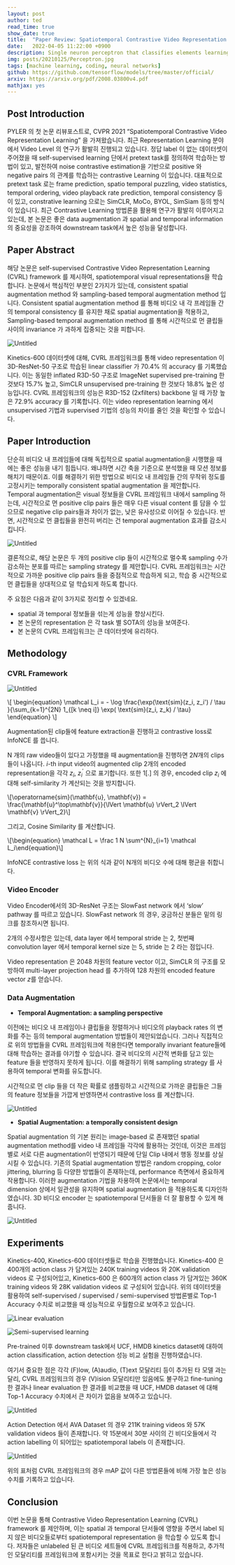 ```yaml
---
layout: post
author: ted
read_time: true
show_date: true
title:  "Paper Review: Spatiotemporal Contrastive Video Representation Learning"
date:   2022-04-05 11:22:00 +0900
description: Single neuron perceptron that classifies elements learning quite quickly.
img: posts/20210125/Perceptron.jpg 
tags: [machine learning, coding, neural networks]
github: https://github.com/tensorflow/models/tree/master/official/
arxiv: https://arxiv.org/pdf/2008.03800v4.pdf
mathjax: yes
---
```


## Post Introduction

PYLER 의 첫 논문 리뷰포스트로, CVPR 2021 “Spatiotemporal Contrastive Video Representation Learning” 을 가져왔습니다. 최근 Representation Learning 분야에서 Video Level 의 연구가 활발히 진행되고 있습니다. 정답 label 이 없는 데이터셋이 주어졌을 때 self-supervised learning 단에서 pretext task를 정의하여 학습하는 방법이 있고, 발전하여 noise contrastive estimation을 기반으로 positive 와 negative pairs 의 관계를 학습하는 contrastive Learning 이 있습니다. 대표적으로 pretext task 로는 frame prediction, spatio temporal puzzling, video statistics, temporal ordering, video playback rate prediction, temporal consistency 등이 있고, constrative learning 으로는 SimCLR, MoCo, BYOL, SimSiam 등의 방식이 있습니다. 최근 Contrastive Learning 방법론을 활용해 연구가 활발히 이루어지고 있는데, 본 논문은 좋은 data augmentation 과 spatial and temporal information 의 중요성을 강조하여 downstream task에서 높은 성능을 달성합니다.

## Paper Abstract

해당 논문은 self-supervised Contrastive Video Representation Learning (CVRL) framework 를 제시하여, spatiotemporal visual representations을 학습합니다. 논문에서 핵심적인 부분인 2가지가 있는데, consistent spatial augmentation method 와 sampling-based temporal augmentation method 입니다. Consistent spatial augmentation method 를 통해 비디오 내 각 프레임들 간의 temporal consistency 를 유지한 채로 spatial augmentation을 적용하고, Sampling-based temporal augmentation method 를 통해 시간적으로 먼 클립들 사이의 invariance 가 과하게 집중되는 것을 피합니다.

![Untitled](/assets/img/posts/20220405/0.png)

Kinetics-600 데이터셋에 대해, CVRL 프레임워크를 통해 video representation 이 3D-ResNet-50 구조로 학습된 linear classifier 가 70.4% 의 accuracy 를 기록했습니다. 이는 동일한 inflated R3D-50 구조로 ImageNet supervised pre-training 한 것보다 15.7% 높고, SimCLR unsupervised pre-training 한 것보다 18.8% 높은 성능입니다. CVRL 프레임워크의 성능은 R3D-152 (2xfilters) backbone 일 때 가장 높은 72.9% accuracy 를 기록합니다. 이는 video representation learning 에서 unsupervised 기법과 supervised 기법의 성능의 차이를 줄인 것을 확인할 수 있습니다.

## Paper Introduction

단순히 비디오 내 프레임들에 대해 독립적으로 spatial augmentation을 시행했을 때에는 좋은 성능을 내기 힘듭니다. 왜냐하면 시간 축을 기준으로 분석했을 때 모션 정보를 해치기 때문이죠. 이를 해결하기 위한 방법으로 비디오 내 프레임들 간의 무작위 정도를 고정시키는 temporally consistent spatial augmentation 을 제안합니다. Temporal augmentation은 visual 정보들을 CVRL 프레임워크 내에서 sampling 하는데, 시간적으로 먼 positive clip pairs 들은 매우 다른 visual content 를 담을 수 있으므로 negative clip pairs들과 차이가 없는, 낮은 유사성으로 이어질 수 있습니다. 반면, 시간적으로 먼 클립들을 완전히 버리는 건 temporal augmentation 효과를 감소시킵니다.

![Untitled](/assets/img/posts/20220405/1.png)

결론적으로, 해당 논문은 두 개의 positive clip 들이 시간적으로 멀수록 sampling 수가 감소하는 분포를 따르는 sampling strategy 를 제안합니다. CVRL 프레임워크는 시간적으로 가까운 positive clip pairs 들을 중점적으로 학습하게 되고, 학습 중 시간적으로 먼 클립들을 상대적으로 덜 학습되게 하도록 합니다.

주 요점은 다음과 같이 3가지로 정리할 수 있겠네요.

- spatial 과 temporal 정보들을 섞는게 성능을 향상시킨다.
- 본 논문의 representation 은 각 task 별 SOTA의 성능을 보여준다.
- 본 논문의 CVRL 프레임워크는 큰 데이터셋에 유리하다.

## Methodology

### CVRL Framework

![Untitled](/assets/img/posts/20220405/2.png)

\\[
\begin{equation}
\mathcal L_i = - \log \frac{\exp(\text{sim}(z_i, z_i') / \tau }{\sum_{k=1}^{2N} 1_{[k \neq i]} \exp( \text{sim}(z_i, z_k) / \tau}
\end{equation}
\\]

Augmentation된 clip들에 feature extraction을 진행하고 contrastive loss로 InfoNCE 를 씁니다.

N 개의 raw video들이 있다고 가정했을 때 augmentation을 진행하면  $2N$개의 clips 들이 나옵니다. $i$-th input video의 augmented clip 2개의 encoded representation을 각각 $z_i$, $z_i^\prime$ 으로 표기합니다. 또한 1[.] 의 경우, encoded clip $z_i$ 에 대해 self-similarity 가 계산되는 것을 방지합니다.

\\[\operatorname{sim}(\mathbf{u}, \mathbf{v}) = \frac{\mathbf{u}^\top\mathbf{v}}{\lVert \mathbf{u} \rVert_2 \lVert \mathbf{v} \rVert_2}\\]

그리고, Cosine Similarity 를 계산합니다.

\\[\begin{equation} \mathcal L = \frac 1 N \sum^{N}_{i=1} \mathcal L_i\end{equation}\\]

InfoNCE contrastive loss 는 위의 식과 같이 N개의 비디오 수에 대해 평균을 취합니다.

### Video Encoder

Video Encoder에서의 3D-ResNet 구조는 SlowFast network 에서 ‘slow’ pathway 를 따르고 있습니다. SlowFast network 의 경우, 궁금하신 분들은 밑의 링크를 참조하시면 됩니다.

[](https://arxiv.org/pdf/1812.03982.pdf)

2개의 수정사항은 있는데, data layer 에서 temporal stride 는 2, 첫번째 convolution layer 에서 temporal kernel size 는 5, stride 는 2 라는 점입니다.

Video representation 은 2048 차원의 feature vector 이고, SimCLR 의 구조를 모방하여 multi-layer projection head 를 추가하여 128 차원의 encoded feature vector $z$를 얻습니다.

### Data Augmentation

- **Temporal Augmentation: a sampling perspective**

이전에는 비디오 내 프레임이나 클립들을 정렬하거나 비디오의 playback rates 의 변화를 주는 등의 temporal augmentation 방법들이 제안되었습니다. 그러나 직접적으로 위의 방법들을 CVRL 프레임워크에 적용한다면 temporally invariant feature들에 대해 학습하는 결과를 야기할 수 있습니다. 결국 비디오의 시간적 변화를 담고 있는 feature 들을 반영하지 못하게 됩니다. 이를 해결하기 위해 sampling strategy 를 사용하여 temporal 변화를 유도합니다.

시간적으로 먼 clip 들을 더 작은 확률로 샘플링하고 시간적으로 가까운 클립들은 그들의 feature 정보들을 가깝게 반영하면서 contrastive loss 를 계산합니다.

![Untitled](/assets/img/posts/20220405/3.png)

- **Spatial Augmentation: a temporally consistent design**

Spatial augmentation 의 기본 원리는 image-based 로 존재했던 spatial augmentation method를 video 내 프레임들 각각에 활용하는 것인데, 이것은 프레임별로 서로 다른 augmentation이 반영되기 때문에 단일 Clip 내에서 행동 정보를 상실시킬 수 있습니다. 기존의 Spatial augmentation 방법은 random cropping, color jittering, blurring 등 다양한 방법들이 존재하는데, performance 측면에서 중요하게 작용합니다. 이러한 augmentation 기법을 차용하여 논문에서는 temporal dimension 상에서 일관성을 유지하며 spatial augmentation 을 적용하도록 디자인하였습니다. 3D 비디오 encoder 는 spatiotemporal 단서들을 더 잘 활용할 수 있게 해줍니다.

![Untitled](/assets/img/posts/20220405/4.png)

## Experiments

Kinetics-400, Kinetics-600 데이터셋들로 학습을 진행했습니다. Kinetics-400 은 400개의 action class 가 담겨있는 240K training videos 와 20K validation videos 로 구성되어있고, Kinetics-600 은 600개의 action class 가 담겨있는 360K training videos 와 28K validation videos 로 구성되어 있습니다. 위의 데이터셋을 활용하여 self-supervised / supervised / semi-supervised 방법론별로 Top-1 Accuracy 수치로 비교했을 때 성능적으로 우월함으로 보여주고 있습니다.

![Linear evaluation](/assets/img/posts/20220405/5.png)

![Semi-supervised learning](/assets/img/posts/20220405/6.png)

Pre-trained 이후 downstream task에서 UCF, HMDB kinetics dataset에 대하여 action classification, action detection 성능 비교 실험을 진행하였습니다.

여기서 중요한 점은 각각 (F)low, (A)audio, (T)ext 모달리티 등이 추가된 타 모델 과는 달리, CVRL 프레임워크의 경우 (V)ision 모달리티만 있음에도 불구하고 fine-tuning 한 결과나 linear evaluation 한 결과를 비교했을 때 UCF, HMDB dataset 에 대해 Top-1 Accuracy 수치에서 큰 차이가 없음을 보여주고 있습니다.

![Untitled](/assets/img/posts/20220405/7.png)

Action Detection 에서 AVA Dataset 의 경우 211K training videos 와 57K validation videos 들이 존재합니다. 약 15분에서 30분 사이의 긴 비디오들에서 각 action labelling 이 되어있는 spatiotemporal labels 이 존재합니다.

![Untitled](/assets/img/posts/20220405/8.png)

위의 표처럼 CVRL 프레임워크의 경우 mAP 값이 다른 방법론들에 비해 가장 높은 성능 수치를 기록하고 있습니다.

## Conclusion

이번 논문을 통해 Contrastive Video Representation Learning (CVRL) framework 를 제안하며, 이는 spatial 과 temporal 단서들에 영향을 주면서 label 되지 않은 비디오들로부터 spatiotemporal representation 을 학습할 수 있도록 합니다. 저자들은 unlabeled 된 큰 비디오 세트들에 CVRL 프레임워크를 적용하고, 추가적인 모달리티를 프레임워크에 포함시키는 것을 목표로 한다고 밝히고 있습니다.
